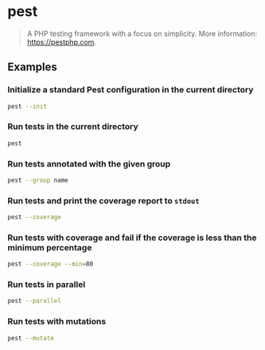 # pest

> A PHP testing framework with a focus on simplicity. More information: <https://pestphp.com>.

## Examples

### Initialize a standard Pest configuration in the current directory

```bash
pest --init
```

### Run tests in the current directory

```bash
pest
```

### Run tests annotated with the given group

```bash
pest --group name
```

### Run tests and print the coverage report to `stdout`

```bash
pest --coverage
```

### Run tests with coverage and fail if the coverage is less than the minimum percentage

```bash
pest --coverage --min=80
```

### Run tests in parallel

```bash
pest --parallel
```

### Run tests with mutations

```bash
pest --mutate
```
